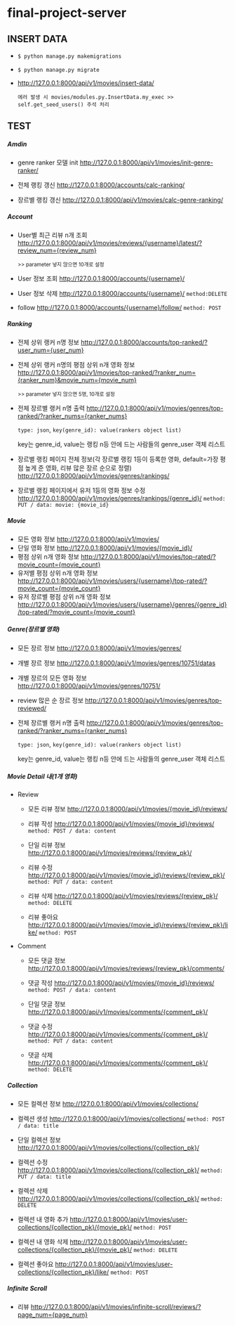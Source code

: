 # final-project-server



## INSERT DATA

- `$ python manage.py makemigrations`

- `$ python manage.py migrate`

- http://127.0.0.1:8000/api/v1/movies/insert-data/

  `에러 발생 시 movies/modules.py.InsertData.my_exec >> self.get_seed_users() 주석 처리`



## TEST

##### Amdin

- genre ranker 모델 init http://127.0.0.1:8000/api/v1/movies/init-genre-ranker/

- 전체 랭킹 갱신 http://127.0.0.1:8000/accounts/calc-ranking/

- 장르별 랭킹 갱신 http://127.0.0.1:8000/api/v1/movies/calc-genre-ranking/

  



##### Account

- User별 최근 리뷰 n개 조회 http://127.0.0.1:8000/api/v1/movies/reviews/{username}/latest/?review_num={review_num}

  <small>>> parameter 넣지 않으면 10개로 설정</small>

- User 정보 조회 http://127.0.0.1:8000/accounts/{username}/

- User 정보 삭제 http://127.0.0.1:8000/accounts/{username}/ `method:DELETE`

- follow http://127.0.0.1:8000/accounts/{username}/follow/ `method: POST` 



##### Ranking

- 전체 상위 랭커 n명 정보 http://127.0.0.1:8000/accounts/top-ranked/?user_num={user_num}

- 전체 상위 랭커 n명의 평점 상위 n개 영화 정보 http://127.0.0.1:8000/api/v1/movies/top-ranked/?ranker_num={ranker_num}&movie_num={movie_num}

  <small>>> parameter 넣지 않으면 5명, 10개로 설정</small>

- 전체 장르별 랭커 n명 출력 http://127.0.0.1:8000/api/v1/movies/genres/top-ranked/?ranker_nums={ranker_nums}

  `type: json`, `key(genre_id): value(rankers object list)`

  key는 genre_id, value는 랭킹 n등 안에 드는 사람들의 genre_user 객체 리스트

- 장르별 랭킹 페이지 전체 정보(각 장르별 랭킹 1등이 등록한 영화, default=가장 평점 높게 준 영화, 리뷰 많은 장르 순으로 정렬) http://127.0.0.1:8000/api/v1/movies/genres/rankings/

- 장르별 랭킹 페이지에서 유저 1등의 영화 정보 수정 http://127.0.0.1:8000/api/v1/movies/genres/rankings/{genre_id}/ `method: PUT / data: movie: {movie_id}`



##### Movie

- 모든 영화 정보 http://127.0.0.1:8000/api/v1/movies/
- 단일 영화 정보 http://127.0.0.1:8000/api/v1/movies/{movie_id}/
- 평점 상위 n개 영화 정보 http://127.0.0.1:8000/api/v1/movies/top-rated/?movie_count={movie_count}
- 유저별 평점 상위 n개 영화 정보 http://127.0.0.1:8000/api/v1/movies/users/{username}/top-rated/?movie_count={movie_count}
- 유저 장르별 평점 상위 n개 영화 정보 http://127.0.0.1:8000/api/v1/movies/users/{username}/genres/{genre_id}/top-rated/?movie_count={movie_count}



##### Genre(장르별 영화)

- 모든 장르 정보 http://127.0.0.1:8000/api/v1/movies/genres/
- 개별 장르 정보 http://127.0.0.1:8000/api/v1/movies/genres/10751/datas
- 개별 장르의 모든 영화 정보 http://127.0.0.1:8000/api/v1/movies/genres/10751/
- review 많은 순 장르 정보 http://127.0.0.1:8000/api/v1/movies/genres/top-reviewed/

- 전체 장르별 랭커 n명 출력 http://127.0.0.1:8000/api/v1/movies/genres/top-ranked/?ranker_nums={ranker_nums}

  `type: json`, `key(genre_id): value(rankers object list)`

  key는 genre_id, value는 랭킹 n등 안에 드는 사람들의 genre_user 객체 리스트


##### Movie Detail 내(1개 영화)

- Review
  - 모든 리뷰 정보 http://127.0.0.1:8000/api/v1/movies/{movie_id}/reviews/
  - 리뷰 작성 http://127.0.0.1:8000/api/v1/movies/{movie_id}/reviews/ `method: POST / data: content`
  
  - 단일 리뷰 정보 http://127.0.0.1:8000/api/v1/movies/reviews/{review_pk}/
  - 리뷰 수정 http://127.0.0.1:8000/api/v1/movies/{movie_id}/reviews/{review_pk}/ `method: PUT / data: content`

  - 리뷰 삭제 http://127.0.0.1:8000/api/v1/movies/reviews/{review_pk}/ `method: DELETE`
  - 리뷰 좋아요 http://127.0.0.1:8000/api/v1/movies/{movie_id}/reviews/{review_pk}/like/ `method: POST`
  
- Comment

  - 모든 댓글 정보 http://127.0.0.1:8000/api/v1/movies/reviews/{review_pk}/comments/

  - 댓글 작성 http://127.0.0.1:8000/api/v1/movies/{movie_id}/reviews/ `method: POST / data: content`

  - 단일 댓글 정보 http://127.0.0.1:8000/api/v1/movies/comments/{comment_pk}/

  - 댓글 수정 http://127.0.0.1:8000/api/v1/movies/comments/{comment_pk}/ `method: PUT / data: content`

  - 댓글 삭제 http://127.0.0.1:8000/api/v1/movies/comments/{comment_pk}/ `method: DELETE`




##### Collection

- 모든 컬렉션 정보 http://127.0.0.1:8000/api/v1/movies/collections/
- 컬렉션 생성 http://127.0.0.1:8000/api/v1/movies/collections/ `method: POST / data: title`

- 단일 컬렉션 정보 http://127.0.0.1:8000/api/v1/movies/collections/{collection_pk}/
- 컬렉션 수정 http://127.0.0.1:8000/api/v1/movies/collections/{collection_pk}/ `method: PUT / data: title`

- 컬렉션 삭제 http://127.0.0.1:8000/api/v1/movies/collections/{collection_pk}/ `method: DELETE`

- 컬렉션 내 영화 추가 http://127.0.0.1:8000/api/v1/movies/user-collections/{collection_pk}/{movie_pk}/ `method: POST`
- 컬렉션 내 영화 삭제 http://127.0.0.1:8000/api/v1/movies/user-collections/{collection_pk}/{movie_pk}/ `method: DELETE`
- 컬렉션 좋아요 http://127.0.0.1:8000/api/v1/movies/user-collections/{collection_pk}/like/ `method: POST`



##### Infinite Scroll

- 리뷰 http://127.0.0.1:8000/api/v1/movies/infinite-scroll/reviews/?page_num={page_num}

